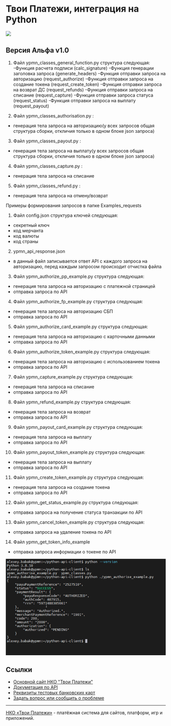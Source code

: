 # Твои Платежи, интеграция на Python
![](https://repository-images.githubusercontent.com/638835276/ff494b04-d65b-4843-8759-e85c689a7e80)

## Версия Альфа v1.0
1) Файл ypmn_classes_general_function.py структура следующая:
-Функция расчета подписи (calc_signature)
-Функция генерации заголовка запроса (generate_headers)
-Функция отправки запроса на авторизацию (request_authorize)
-Функция отправки запроса на создание токена (request_create_token)
-Функция отправки запроса на возврат ДС (request_refunds)
-Функция отправки запроса на списание (request_capture)
-Функция отправки запроса статуса (request_status)
-Функция отправки запроса на выплату (request_payout)


2) Файл ypmn_classes_authorisation.py :
- генерация тела запроса на авторизацию(у всех запросов общая структура сборки, откличия только в одном блоке json запроса)


3) Файл ypmn_classes_payout.py :
- генерация тела запроса на выплату(у всех запросов общая структура сборки, откличия только в одном блоке json запроса)


4) Файл ypmn_classes_capture.py :
- генерация тела запроса на списание


5) Файл ypmn_classes_refund.py :
- генерация тела запроса на отмену/возврат


Примеры формирования запросов в папке Examples_requests

1) Файл config.json структура ключей следующая:
- секретный ключ
- код мерчанта
- код валюты
- код страны

2) ypmn_api_response.json
- в данный файл записывается ответ API с каждого запроса на авторизацию, перед каждым запросом происходит отчистка файла

3) Файл ypmn_authorize_pp_example.py структура следующая:
- генерация тела запроса на авторизацию с платежной страницей
- отправка запроса по API

4) Файл ypmn_authorize_fp_example.py структура следующая:
- генерация тела запроса на авторизацию СБП
- отправка запроса по API

5) Файл ypmn_authorize_card_example.py структура следующая:
- генерация тела запроса на авторизацию с карточными данными
- отправка запроса по API

6) Файл ypmn_authorize_token_example.py структура следующая:
- генерация тела запроса на авторизацию с использованием токена
- отправка запроса по API
 
7) Файл ypmn_capture_example.py структура следующая:
- генерация тела запроса на списание
- отправка запроса по API

8) Файл ypmn_refund_example.py структура следующая:
- генерация тела запроса на возврат
- отправка запроса по API

9) Файл ypmn_payout_card_example.py структура следующая:
- генерация тела запроса на выплату
- отправка запроса по API

10) Файл ypmn_payout_token_example.py структура следующая:
- генерация тела запроса на выплату
- отправка запроса по API

11) Файл ypmn_create_token_example.py структура следующая:
- генерация тела запроса на создание токена
- отправка запроса по API

12) Файл ypmn_get_status_example.py структура следующая:
- отправка запроса на получение статуса транзакции по API 

13) Файл ypmn_cancel_token_example.py структура следующая:
- отправка запроса на удаление токена по API 

14) Файл ypmn_get_token_info_example
- отправка запроса информации о токене по API 


![](https://github.com/yourpayments/python-api-client/blob/main/ypmn-python-client.png)

## Ссылки
- [Основной сайт НКО "Твои Платежи"](https://YPMN.ru/)
- [Докуметация по API](https://ypmn.ru/ru/documentation/)
- [Реквизиты тестовых банковских карт](https://dev.payu.ru/ru/documents/rest-api/testing/#menu-2)
- [Задать вопрос или сообщить о проблеме](https://github.com/yourpayments/php-api-client/issues/new)

-------------
[НКО «Твои Платежи»](https://YPMN.ru/ "Платёжная система для сайтов, платформ и приложений") - платёжная система для сайтов, платформ, игр и приложений.
